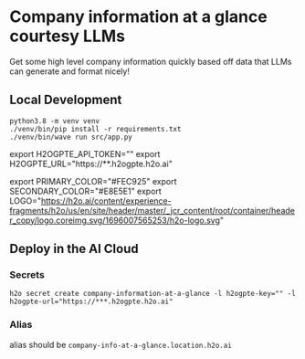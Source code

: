 # Company information at a glance courtesy LLMs

Get some high level company information quickly based off data that LLMs can generate and format nicely! 

## Local Development
```shell script
python3.8 -m venv venv
./venv/bin/pip install -r requirements.txt
./venv/bin/wave run src/app.py
```

export H2OGPTE_API_TOKEN=""
export H2OGPTE_URL="https://**.h2ogpte.h2o.ai"

export PRIMARY_COLOR="#FEC925"
export SECONDARY_COLOR="#E8E5E1"
export LOGO="https://h2o.ai/content/experience-fragments/h2o/us/en/site/header/master/_jcr_content/root/container/header_copy/logo.coreimg.svg/1696007565253/h2o-logo.svg"

## Deploy in the AI Cloud

### Secrets
```
h2o secret create company-information-at-a-glance -l h2ogpte-key="" -l h2ogpte-url="https://***.h2ogpte.h2o.ai"
```

### Alias
alias should be `company-info-at-a-glance.location.h2o.ai`
